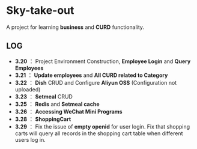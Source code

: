 # Sky-take-out 
A project for learning **business** and **CURD** functionality.

## LOG

*  **3.20** ： Project Environment Construction,  **Employee Login** and **Query Employees**
*  **3.21** ： **Update employees** and **All CURD related to Category**
*  **3.22** ： **Dish** CRUD and Configure **Aliyun OSS** (Configuration not uploaded)
*  **3.23** ： **Setmeal** CRUD
*  **3.25** ： **Redis** and **Setmeal cache**
*  **3.26** ：  **Accessing WeChat Mini Programs**
*  **3.28** ： **ShoppingCart**
*  **3.29** ： Fix the issue of **empty openid** for user login. Fix that shopping carts will query all records in the shopping cart table when different users log in.
